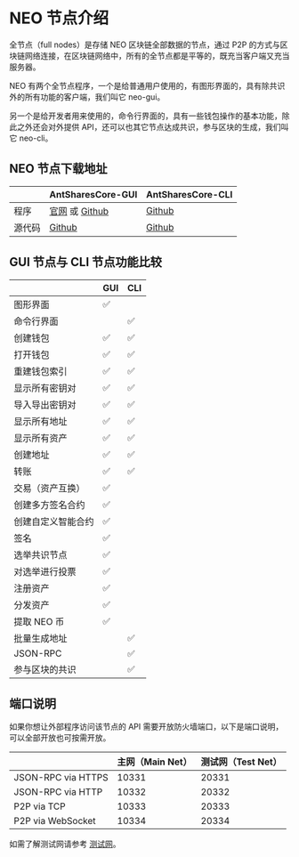 # NEO 节点介绍                               

全节点（full nodes）是存储 NEO 区块链全部数据的节点，通过 P2P 的方式与区块链网络连接，在区块链网络中，所有的全节点都是平等的，既充当客户端又充当服务器。

NEO 有两个全节点程序，一个是给普通用户使用的，有图形界面的，具有除共识外的所有功能的客户端，我们叫它 neo-gui。

另一个是给开发者用来使用的，命令行界面的，具有一些钱包操作的基本功能，除此之外还会对外提供 API，还可以也其它节点达成共识，参与区块的生成，我们叫它 neo-cli。

## NEO 节点下载地址

|      | AntSharesCore-GUI                        | AntSharesCore-CLI                        |
| ---- | ---------------------------------------- | ---------------------------------------- |
| 程序   | [官网](https://www.antshares.org/download) 或 [Github](https://github.com/neo-project/neo-gui/releases) | [Github](https://github.com/neo-project/neo-cli/releases) |
| 源代码  | [Github](https://github.com/neo-project/neo-gui) | [Github](https://github.com/neo-project/neo-cli) |

## GUI 节点与 CLI 节点功能比较

|           | GUI  | CLI  |
| --------- | ---- | ---- |
| 图形界面      | ✅    |      |
| 命令行界面     |      | ✅    |
| 创建钱包      | ✅    | ✅    |
| 打开钱包      | ✅    | ✅    |
| 重建钱包索引    | ✅    | ✅    |
| 显示所有密钥对   | ✅    | ✅    |
| 导入导出密钥对   | ✅    | ✅    |
| 显示所有地址    | ✅    | ✅    |
| 显示所有资产    | ✅    | ✅    |
| 创建地址      | ✅    | ✅    |
| 转账        | ✅    | ✅    |
| 交易（资产互换）  | ✅    |      |
| 创建多方签名合约  | ✅    |      |
| 创建自定义智能合约 | ✅    |      |
| 签名        | ✅    |      |
| 选举共识节点    | ✅    |      |
| 对选举进行投票   | ✅    |      |
| 注册资产      | ✅    |      |
| 分发资产      | ✅    |      |
| 提取 NEO 币     | ✅    |      |
| 批量生成地址    |      | ✅    |
| JSON-RPC  |      | ✅    |
| 参与区块的共识   |      | ✅    |

## 端口说明

如果你想让外部程序访问该节点的 API 需要开放防火墙端口，以下是端口说明，可以全部开放也可按需开放。

|                    | 主网（Main Net） | 测试网（Test Net） |
| ------------------ | ------------ | ------------- |
| JSON-RPC via HTTPS | 10331        | 20331         |
| JSON-RPC via HTTP  | 10332        | 20332         |
| P2P via TCP        | 10333        | 20333         |
| P2P via WebSocket  | 10334        | 20334         |

如需了解测试网请参考 [测试网](testnet.md)。 
